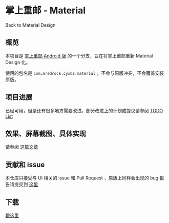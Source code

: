 掌上重邮 - Material
=========================
Back to Material Design

## 概览
本项目是 [掌上重邮 Android 版](https://github.com/RedrockMobile/CyxbsMobile_Android) 的一个分支，旨在将掌上重邮重新 Material Design 化。

使用的包名是 `com.mredrock.cyxbs.material` ，不会与原版冲突，不会覆盖安装原版。

## 项目进展
已经可用，但是还有很多地方需要改进，部分改进上的计划或提议请参阅 [TODO List](TODOLIST.md)

## 效果、屏幕截图、具体实现
请参阅 [这篇文章](http://haruue.moe/blog/2016/09/07/simple-android-window-translucent-ui-design/)

## 贡献和 issue
本仓库只接受与 UI 相关的 issue 和 Pull Request ，原版上同样会出现的 bug 报告请提交到 [这里](https://github.com/RedrockMobile/CyxbsMobile_Android/issues)

## 下载
[戳这里](https://api.caoyue.com.cn/cyxbs_material/app-release.apk)
